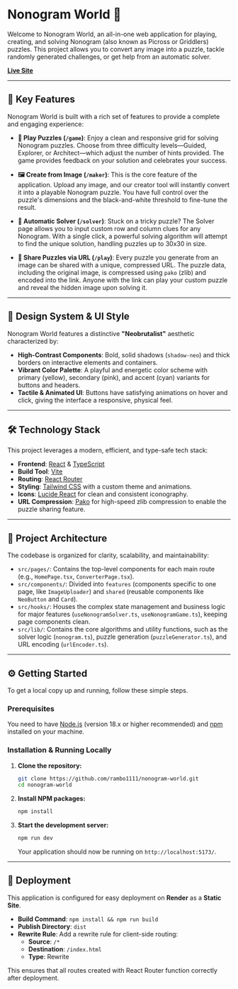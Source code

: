 # Nonogram World 🎨

Welcome to Nonogram World, an all-in-one web application for playing, creating, and solving Nonogram (also known as Picross or Griddlers) puzzles. This project allows you to convert any image into a puzzle, tackle randomly generated challenges, or get help from an automatic solver.

**[Live Site](https://nonogram-world.onrender.com)**

---

## 🚀 Key Features

Nonogram World is built with a rich set of features to provide a complete and engaging experience:

* **🧩 Play Puzzles (`/game`)**: Enjoy a clean and responsive grid for solving Nonogram puzzles. Choose from three difficulty levels—Guided, Explorer, or Architect—which adjust the number of hints provided. The game provides feedback on your solution and celebrates your success.

* **🖼️ Create from Image (`/maker`)**: This is the core feature of the application. Upload any image, and our creator tool will instantly convert it into a playable Nonogram puzzle. You have full control over the puzzle's dimensions and the black-and-white threshold to fine-tune the result.

* **🧠 Automatic Solver (`/solver`)**: Stuck on a tricky puzzle? The Solver page allows you to input custom row and column clues for any Nonogram. With a single click, a powerful solving algorithm will attempt to find the unique solution, handling puzzles up to 30x30 in size.

* **🔗 Share Puzzles via URL (`/play`)**: Every puzzle you generate from an image can be shared with a unique, compressed URL. The puzzle data, including the original image, is compressed using `pako` (zlib) and encoded into the link. Anyone with the link can play your custom puzzle and reveal the hidden image upon solving it.

---

## 🎨 Design System & UI Style

Nonogram World features a distinctive **"Neobrutalist"** aesthetic characterized by:

* **High-Contrast Components**: Bold, solid shadows (`shadow-neo`) and thick borders on interactive elements and containers.
* **Vibrant Color Palette**: A playful and energetic color scheme with primary (yellow), secondary (pink), and accent (cyan) variants for buttons and headers.
* **Tactile & Animated UI**: Buttons have satisfying animations on hover and click, giving the interface a responsive, physical feel.

---

## 🛠️ Technology Stack

This project leverages a modern, efficient, and type-safe tech stack:

* **Frontend**: [React](https://reactjs.org/) & [TypeScript](https://www.typescriptlang.org/)
* **Build Tool**: [Vite](https://vitejs.dev/)
* **Routing**: [React Router](https://reactrouter.com/)
* **Styling**: [Tailwind CSS](https://tailwindcss.com/) with a custom theme and animations.
* **Icons**: [Lucide React](https://lucide.dev/) for clean and consistent iconography.
* **URL Compression**: [Pako](https://github.com/nodeca/pako) for high-speed zlib compression to enable the puzzle sharing feature.

---

## 📂 Project Architecture

The codebase is organized for clarity, scalability, and maintainability:

* `src/pages/`: Contains the top-level components for each main route (e.g., `HomePage.tsx`, `ConverterPage.tsx`).
* `src/components/`: Divided into `features` (components specific to one page, like `ImageUploader`) and `shared` (reusable components like `NeoButton` and `Card`).
* `src/hooks/`: Houses the complex state management and business logic for major features (`useNonogramSolver.ts`, `useNonogramGame.ts`), keeping page components clean.
* `src/lib/`: Contains the core algorithms and utility functions, such as the solver logic (`nonogram.ts`), puzzle generation (`puzzleGenerator.ts`), and URL encoding (`urlEncoder.ts`).

---

## ⚙️ Getting Started

To get a local copy up and running, follow these simple steps.

### Prerequisites

You need to have [Node.js](https://nodejs.org/) (version 18.x or higher recommended) and [npm](https://www.npmjs.com/) installed on your machine.

### Installation & Running Locally

1.  **Clone the repository:**
    ```sh
    git clone https://github.com/rambo1111/nonogram-world.git
    cd nonogram-world
    ```

2.  **Install NPM packages:**
    ```sh
    npm install
    ```

3.  **Start the development server:**
    ```sh
    npm run dev
    ```
    Your application should now be running on `http://localhost:5173/`.

---

## 🚢 Deployment

This application is configured for easy deployment on **Render** as a **Static Site**.

* **Build Command**: `npm install && npm run build`
* **Publish Directory**: `dist`
* **Rewrite Rule**: Add a rewrite rule for client-side routing:
    * **Source**: `/*`
    * **Destination**: `/index.html`
    * **Type**: Rewrite

This ensures that all routes created with React Router function correctly after deployment.
